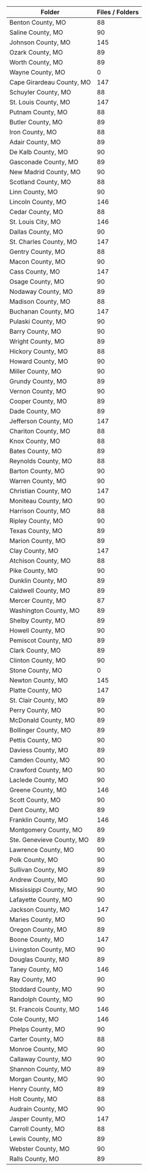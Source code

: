 | Folder                    |   Files / Folders |
|---------------------------|-------------------|
| Benton County, MO         |                88 |
| Saline County, MO         |                90 |
| Johnson County, MO        |               145 |
| Ozark County, MO          |                89 |
| Worth County, MO          |                89 |
| Wayne County, MO          |                 0 |
| Cape Girardeau County, MO |               147 |
| Schuyler County, MO       |                88 |
| St. Louis County, MO      |               147 |
| Putnam County, MO         |                88 |
| Butler County, MO         |                89 |
| Iron County, MO           |                88 |
| Adair County, MO          |                89 |
| De Kalb County, MO        |                90 |
| Gasconade County, MO      |                89 |
| New Madrid County, MO     |                90 |
| Scotland County, MO       |                88 |
| Linn County, MO           |                90 |
| Lincoln County, MO        |               146 |
| Cedar County, MO          |                88 |
| St. Louis City, MO        |               146 |
| Dallas County, MO         |                90 |
| St. Charles County, MO    |               147 |
| Gentry County, MO         |                88 |
| Macon County, MO          |                90 |
| Cass County, MO           |               147 |
| Osage County, MO          |                90 |
| Nodaway County, MO        |                89 |
| Madison County, MO        |                88 |
| Buchanan County, MO       |               147 |
| Pulaski County, MO        |                90 |
| Barry County, MO          |                90 |
| Wright County, MO         |                89 |
| Hickory County, MO        |                88 |
| Howard County, MO         |                90 |
| Miller County, MO         |                90 |
| Grundy County, MO         |                89 |
| Vernon County, MO         |                90 |
| Cooper County, MO         |                89 |
| Dade County, MO           |                89 |
| Jefferson County, MO      |               147 |
| Chariton County, MO       |                88 |
| Knox County, MO           |                88 |
| Bates County, MO          |                89 |
| Reynolds County, MO       |                88 |
| Barton County, MO         |                90 |
| Warren County, MO         |                90 |
| Christian County, MO      |               147 |
| Moniteau County, MO       |                90 |
| Harrison County, MO       |                88 |
| Ripley County, MO         |                90 |
| Texas County, MO          |                89 |
| Marion County, MO         |                89 |
| Clay County, MO           |               147 |
| Atchison County, MO       |                88 |
| Pike County, MO           |                90 |
| Dunklin County, MO        |                89 |
| Caldwell County, MO       |                89 |
| Mercer County, MO         |                87 |
| Washington County, MO     |                89 |
| Shelby County, MO         |                89 |
| Howell County, MO         |                90 |
| Pemiscot County, MO       |                89 |
| Clark County, MO          |                89 |
| Clinton County, MO        |                90 |
| Stone County, MO          |                 0 |
| Newton County, MO         |               145 |
| Platte County, MO         |               147 |
| St. Clair County, MO      |                89 |
| Perry County, MO          |                90 |
| McDonald County, MO       |                89 |
| Bollinger County, MO      |                89 |
| Pettis County, MO         |                90 |
| Daviess County, MO        |                89 |
| Camden County, MO         |                90 |
| Crawford County, MO       |                90 |
| Laclede County, MO        |                90 |
| Greene County, MO         |               146 |
| Scott County, MO          |                90 |
| Dent County, MO           |                89 |
| Franklin County, MO       |               146 |
| Montgomery County, MO     |                89 |
| Ste. Genevieve County, MO |                89 |
| Lawrence County, MO       |                90 |
| Polk County, MO           |                90 |
| Sullivan County, MO       |                89 |
| Andrew County, MO         |                90 |
| Mississippi County, MO    |                90 |
| Lafayette County, MO      |                90 |
| Jackson County, MO        |               147 |
| Maries County, MO         |                90 |
| Oregon County, MO         |                89 |
| Boone County, MO          |               147 |
| Livingston County, MO     |                90 |
| Douglas County, MO        |                89 |
| Taney County, MO          |               146 |
| Ray County, MO            |                90 |
| Stoddard County, MO       |                90 |
| Randolph County, MO       |                90 |
| St. Francois County, MO   |               146 |
| Cole County, MO           |               146 |
| Phelps County, MO         |                90 |
| Carter County, MO         |                88 |
| Monroe County, MO         |                90 |
| Callaway County, MO       |                90 |
| Shannon County, MO        |                89 |
| Morgan County, MO         |                90 |
| Henry County, MO          |                89 |
| Holt County, MO           |                88 |
| Audrain County, MO        |                90 |
| Jasper County, MO         |               147 |
| Carroll County, MO        |                88 |
| Lewis County, MO          |                89 |
| Webster County, MO        |                90 |
| Ralls County, MO          |                89 |